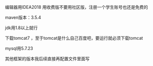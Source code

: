 编辑器用IDEA2018 用收费版不要用社区版，注册一个学生账号也还是免费的

maven版本：3.5.4

jdk用1.8以上就行

下载tomcat7 ，至于tomcat是什么自己百度吧，要运行就必须下载tomcat

mysql用5.7.23

其他框架的版本我后续直接再配置文件里面写